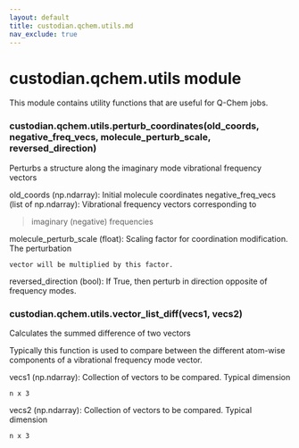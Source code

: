 ```yaml
---
layout: default
title: custodian.qchem.utils.md
nav_exclude: true
---
```


# custodian.qchem.utils module

This module contains utility functions that are useful for Q-Chem jobs.


### custodian.qchem.utils.perturb_coordinates(old_coords, negative_freq_vecs, molecule_perturb_scale, reversed_direction)
Perturbs a structure along the imaginary mode vibrational frequency vectors

old_coords (np.ndarray): Initial molecule coordinates
negative_freq_vecs (list of np.ndarray): Vibrational frequency vectors corresponding to

> imaginary (negative) frequencies

molecule_perturb_scale (float): Scaling factor for coordination modification. The perturbation

    vector will be multiplied by this factor.

reversed_direction (bool): If True, then perturb in direction opposite of frequency modes.


### custodian.qchem.utils.vector_list_diff(vecs1, vecs2)
Calculates the summed difference of two vectors

Typically this function is used to compare between the different atom-wise
components of a vibrational frequency mode vector.

vecs1 (np.ndarray): Collection of vectors to be compared. Typical dimension

    n x 3

vecs2 (np.ndarray): Collection of vectors to be compared. Typical dimension

    n x 3